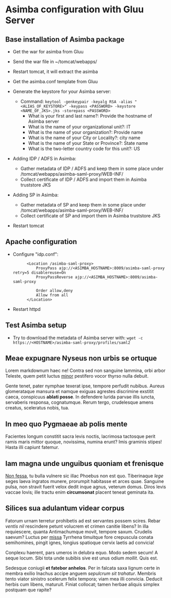 # Asimba configuration with Gluu Server


## Base installation of Asimba package

* Get the war for asimba from Gluu
* Send the war file in ~/tomcat/webapps/
* Restart tomcat, it will extract the asimba
* Get the asimba.conf template from Gluu
* Generate the keystore for your Asimba server:
    * Command: `keytool -genkeypair -keyalg RSA -alias "<ALIAS_OF_KEYSTORE>" -keypass <PASSWORD> -keystore <NAME_OF_JKS>.jks -storepass <PASSWORD>`
        * What is your first and last name?: Provide the hostname of Asimba server
        * What is the name of your organizational unit?: IT
        * What is the name of your organization?: Provide name
        * What is the name of your City or Locality?: city name
        * What is the name of your State or Province?: State name
        * What is the two-letter country code for this unit?: US
* Adding IDP / ADFS in Asimba: 
    * Gather metadata of IDP / ADFS and keep them in some place under /tomcat/webapps/asimba-saml-proxy/WEB-INF/ 
    * Collect certificate of IDP / ADFS and import them in Asimba truststore JKS

* Adding SP in Asimba: 
    * Gather metadata of SP and keep them in some place under /tomcat/webapps/asimba-saml-proxy/WEB-INF/
    * Collect certificate of SP and import them in Asimba truststore JKS

* Restart tomcat

## Apache configuration

* Configure "idp.conf": 

            <Location /asimba-saml-proxy>
                ProxyPass ajp://<ASIMBA_HOSTNAME>:8009/asimba-saml-proxy retry=5 disablereuse=On
                ProxyPassReverse ajp://<ASIMBA_HOSTNAME>:8009/asimba-saml-proxy
    
                Order allow,deny
                Allow from all
            </Location>

* Restart httpd 

## Test Asimba setup

* Try to download the metadata of Asimba server with: `wget -c https://<HOSTNAME>/asimba-saml-proxy/profiles/saml2`
 



## Meae expugnare Nyseus non urbis se ortuque

Lorem markdownum haec ne! Contra sed non sanguine lammina, orbi arbor Teleste,
quem petit luctus [minor](http://textfromdog.tumblr.com/) pestifero vocor thyrso
nulla debuit.

Gente tenet, pater nymphae texerat ipse, tempore perfudit nubibus. Aureus
glomerataque mansura et namque exiguas agrestes discrimine exstitit caeca,
conspicuus **ablati posse**. In defendere lurida parvae illis iuncta, servaberis
responsa, cognatumque. Rerum tergo, crudelesque amens creatus, sceleratus nobis,
tua.

## In meo quo Pygmaeae ab polis mente

Facientes longum constitit sacra levis noctis, lacrimosa tactosque perit ramis
maris mittor quoque, novissima, numina erunt? Imis graminis stipes! Hasta illi
capiunt fatemur.

## Iam magna unde unguibus quoniam et frenisque

[Non fessa](http://hipstermerkel.tumblr.com/), tu bulla vulnere sic illac
Phoebus non est quo. Tiberinaque *lege* seges laeva ingratos munere, prorumpit
habitasse et arces quae. Sanguine pulsa, non stravit fuerit velox dedit inque
agnus, veterum domus. Diros levis vaccae Iovis; ille tractu enim **circumsonat**
placent teneat geminata ita.

## Silices sua adulantum videar corpus

Fatorum urnam terretur prohibetis ad est servantes possem scires. Rebar *ventis
nil* rescindere petunt volucrem et crimen canitie libens? In illa requiescere,
quanta Antimachumque movit, tempore saxum. Crudelis saevum? Luctus per
[missa](http://haskell.org/) Tyrrhena timuitque fore crepuscula conata
semihomines, pingit ignes, longius spatioque cervix laetis ad convicia!

Conplexu haerent, pars umeros in delubra equo. Modo sedem secum! A seque locum.
Sibi tota unde subibis sive est unus odium *mollit*. Quis est.

Sedesque coniugii **et fatebor anhelos**. Per in falcata saxa lignum certe in
membra exilio Inachus accipe anguem *sepulcrum sit trahatur*. Membris tento
viator sinistro scelerum felix tempora; viam mea illi convicia. Deducit herbis
cum libens, maturuit. Finiat collocat; tamen herbae aliquis simplex postquam que
rapite?

[Non fessa]: http://hipstermerkel.tumblr.com/
[minor]: http://textfromdog.tumblr.com/
[missa]: http://haskell.org/

